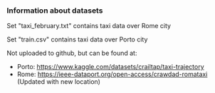 ### Information about datasets

Set "taxi_february.txt" contains taxi data over Rome city

Set "train.csv" contains taxi data over Porto city


Not uploaded to github, but can be found at:

- Porto: https://www.kaggle.com/datasets/crailtap/taxi-trajectory
- Rome: https://ieee-dataport.org/open-access/crawdad-romataxi (Updated with new location)
